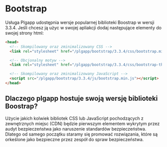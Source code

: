 # Bootstrap

Usługa Plgapp udostępnia wersje popularnej biblioteki Boostrap w wersji 3.3.4.
Jeśli chcesz ją użyc w swojej apliakcji dodaj następujące elementy do swojej
strony html:

```html
<head>
  <!-- Skompilowany oraz zminimalizowany CSS -->
  <link rel="stylesheet" href="/plgapp/bootstrap/3.3.4/css/bootstrap.min.css">

  <!-- Obcjonalny motyw -->
  <link rel="stylesheet" href="/plgapp/bootstrap/3.3.4/css/bootstrap-theme.min.css">

  <!-- Skompilowany oraz zminimalizowany JavaScript -->
  <script src="/plgapp/bootstrap/3.3.4/js/bootstrap.min.js"></script>
</head>
```

## Dlaczego plgapp hostuje swoją wersję biblioteki Boostrap?

Użycie jakich kolwiek bibliotek CSS lub JavaScript pochodzących z zewnętrznych
miejsc (CDN) będzie pierwszym elementem wykrytym przez audyt bezpieczeństwa jako
naruszenie standardów bezpieczeństwa. Dlatego od samego początku staramy się
promować rozwiązania, które są orkeślone jako bezpieczne przez zespół do spraw
bezpieczeństwa.
